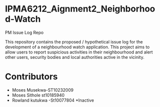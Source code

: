# IPMA6212_Aignment2_Neighborhood-Watch
PM Issue Log Repo

This repository contains the proposed / hypothetical issue log for the development of a neighbourhood watch application. This project aims to allow users to report suspicious activities in their neighbourhood and alert other users, security bodies and local authorities active in the vicinity.

# Contributors

- Moses Musekwa-ST10232009
- Moses Sithole  st10185940
- Rowland kutukwa -St10077804 *Inactive
